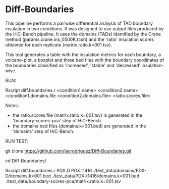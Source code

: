# Diff-Boundaries

This pipeline performs a pairwise differential analysis of TAD boundary insulation in two conditions. It was designed to use output files produced by the HiC-Bench pipeline. It uses the domains (TADs) identified by the Crane method (params.crane.ins_0500K.tcsh) and the 'ratio' insulation scores obtained for each replicate (matrix.ratio.k=001.tsv).

This tool generates a table with the insulation metrics for each boundary, a volcano-plot, a boxplot and three bed files with the boundary coordinates of the boundaries classified as 'increased', 'stable' and 'decreased' insulation-wise.

RUN:

Rscript diff.boundaries.r <condition1.name> <condition2.name> <condition1.domains.file <condition2.domains.file> <ratio.scores.file>

Notes:
- the ratio.scores.file (matrix.ratio.k=001.tsv) is generated in the 'boundary-scores-pca' step of HiC-Bench.
- the domains bed files (domains.k=001.bed) are generated in the 'domains' step of HiC-Bench.

RUN TEST:

git clone https://github.com/javrodriguez/Diff-Boundaries.git

cd Diff-Boundaries/

Rscript diff.boundaries.r PDX.D PDX.t1416 ./test_data/domains/PDX-D/domains.k=001.bed ./test_data/PDX-t1416/domains.k=001.bed ./test_data/boundary-scores-pca/matrix.ratio.k=001.tsv

